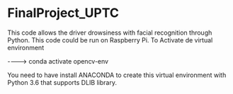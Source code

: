 # FinalProject_UPTC
This code allows the driver drowsiness with facial recognition through Python. This code could be run on Raspberry Pi.
To Activate de virtual environment 

 ----> conda activate opencv-env
 
You need to have install ANACONDA to create this virtual environment with Python 3.6 that supports DLIB library.
